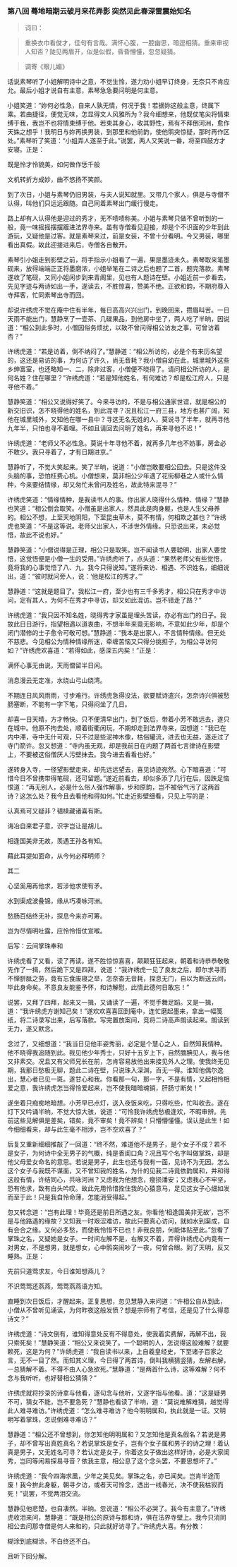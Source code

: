 <script type="text/javascript">
    var head = document.getElementsByTagName('head')[0];
    cssURL = '/public/article_1.css';
    linkTag = document.createElement('link');
    linkTag.href = cssURL;
    linkTag.setAttribute('type','text/css');
    linkTag.setAttribute('rel','stylesheet');
    head.appendChild(linkTag);
</script>
### 第八回   蓦地暗期云破月来花弄影    突然见此春深雷震始知名  

> 词曰：

> 重换衣巾看俊才，佳句有言哉。满怀心腹，一腔幽思，暗逗相猜。重来审视人知否？陡见两眉开，似是似假，昏昏懵懂，忽忽疑猜。

> 调寄《眼儿媚》

话说素琴听了小姐解明诗中之意，不觉生怜，遂力劝小姐早订终身，无奈只不肯应允。最后小姐才说自有主意，素琴急急要问明是何主意。

小姐笑道：“妳何必性急，自来人孰无情，何况于我！若据妳这般主意，终属下乘。若由捷径，便觉无味，怎显得文人风雅所为？我今细想来，他既仗笔尖将情束缚于我，我岂不也将情束缚于他。若束其身心，收其野性，焉有不拜倒河洲，愈作天姝之想乎！我明日与妳再换男装，到那里和他前韵，使他鹘突惊疑，那时再作区处。”素琴听了笑道：“小姐弄人遂至于此。”说罢，两人又笑说一番，将至四鼓方才安寝。正是：

既是怜才怜貌美，如何做作恁千般

文机转折方成妙，曲不悠扬不笑颜。

到了次日，小姐与素琴仍旧男装，与夫人说知就里。又带几个家人，俱是与寺僧不认得，叫他们只远远跟随。自己同着素琴出门缓行慢走。

路上却有人认得他是迎过的秀才，无不啧啧称美。小姐与素琴只做不曾听到的一般，竟一味摇摇摆摆踱进法界寺来。虽有寺僧看见迎接，却是个不识面的少年到此游玩，又疑他是过客。就是素琴来过，前是女装，不曾十分看明。今又男装，哪里看出真假。故此迎接进来后，寺僧各自散开。

素琴引小姐走到影壁之前，将手指示小姐看了一遍，果是墨迹未久。素琴取来笔墨砚来，放得端端正正将墨磨浓，小姐举笔在二诗之后也题了二首，题完落款。素琴遂收了笔砚，又同小姐闲步到来青阁里，见也有人题诗在壁。小姐近前一步看去，先见字迹与两诗如出一手，遂读去，不胜惊喜，赞美不绝。正欲和韵，不期府尊入寺拜客，忙同素琴出寺而回。

却说许绣虎不觉在庵中住有半年，每日高高兴兴出门，到晚回来，攒眉叫苦。一日天雨不能出门，慧静烹了一壶茶、几碟果品，到他房中坐了，两人吃了半晌，因说道：“相公到此多时，小僧因俗务烦扰，以致不曾问得相公访友之事，可曾访着否？”

许绣虎道：“若是访着，倒不纳闷了。”慧静道：“相公所访的，必是个有来历名望的，这还是易访的事，为何访了许久，尚无音耗？我小僧自幼在此，城里城外这些乡绅富室，也还略知一、二，除非过客，小僧便不晓得了。请问相公所访的人，是何名姓？住在哪里？”许绣虎道：“若是知他姓名，有何难访？却是松江府人，只是寻他不着。”

慧静笑道：“相公又说得好笑了。今来寻访的，不是与相公通家世谊，就是相公的新交旧识，怎不晓得他的姓名，到此混寻？况且松江一府三县，地方也甚广阔，知他在城里城外，又知他在哪一县中？寻这无名无姓的人，莫说寻了半年，就再寻他九年半，只怕也寻不着哩。不如且请回去问明了姓名，再来寻他不迟！”

许绣虎道：“老师父不必性急。莫说十年寻他不着，就再多几年也不妨事，房金必不敢少。我只寻着了，才有日期进京。”

慧静听了，不觉大笑起来。笑了半晌，说道：“小僧岂敢要相公回去。只是这件没头脑的事，恐怕枉费心机。小僧想来，莫非相公少年遇了花街柳巷之人或什么情种，今来要结情缘，却又匆忙未曾问及姓名，故此特来混寻？”

许绣虎笑道：“情缘情种，是我读书人的事。你出家人晓得什么情种、情缘？”慧静也笑道：“相公倒会取笑。小僧虽是出家人，然具此是肉身躯，也是人生父母养的。相公不想，上至天地阴阳，下至昆虫草木，莫不有情，何相欺之甚也？”许绣虎也笑道：“不是这等说。老师父出家人，不涉世外情缘。只恐说出来，未必觉悟，故此不说也好。”

慧静笑道：“小僧说得是正理，相公只是取笑。岂不闻读书人要聪明，出家人要觉悟，这觉悟便是小僧一生的受用。”许绣虎听了，点头道：“果然老师父有些觉悟，竟将我的心事觉悟了八、九，我今只得说知。”遂将来访、相遇、不识姓名，细细说出，道：“彼时就问旁人，说：‘他是松江的秀才。’”

慧静道：“这就是题目了。我松江一府，至少也有三千多秀才，相公只在秀才中访问，定有其人，为何不在秀才中寻访，却又如此混访。岂不错走了路？”

许绣虎道：“我只因不知名姓，晓得秀才家虽是埋头苦读，亦必有出门的日子。我故此日日游行，指望相遇以道衷曲，不想半年来竟无影响，不意如此少年，却是个闭门潜修的士子愈令可敬可想。”慧静道：“我本是出家人，不言情种情缘。但无处不慈悲。今见相公为情种情缘所迷，牵缠苦恼又只得分挑担子，为相公寻访何如？”许绣虎欢喜道：“若得如此，感深五内矣！”正是：

满怀心事无由说，天雨僧留半日闲。

消息漫云无定准，水绕山弓山绕湾。

不期连日风风雨雨，寸步难行。许绣虎急得没法，欲要赋诗遣兴，怎奈诗兴俱被愁肠塞断，不能有一字下笔，只得闷坐了几日。

却喜一日天晴，方才畅快。只不便清早出门，到了饭后，带着小芳不敢远去，遂只在城中。他原不拘去处，顺着街衢闲玩，不期却走到法界寺来，因想道：“我已在内中滞，寺中无什可观，只不过是些泥神木像，枯俗罐流，进去也无益，遂走过了寺门箭许。忽又想道：“寺内虽无观，却是我前日在内题了两首七言律诗在影壁上，不要被这俗僧厌人污壁抹去。我今进去看看也好。”

遂转身入寺，一径望影壁走来，却先远远望去，喜见诗迹宛然。心下暗喜道：“可惜今日不曾携带得笔砚，还可留题。”遂近前看去，却似多添了几行在后，因跌足恼恨道：“再无别人，必是什么俗人强作解事，步和原韵，岂不被俗气污了这两首诗？这怎么处？我今且去看他和得如何。”忙走近影壁细看，只见上写的是：

认真焉可又疑非？韫椟藏诸喜有斯。

诲冶自来君子意，识字岂让是胡儿。

相逢国美非无故，羡遇王孙各有知。

藉此耳提如面命，从今何必拜明师？

其二

心坚奚用再他求，若涉他求使有矛。

水到渠成波叠锦，缘从巧凑咏河洲。

愁肠百结终无补，探息今来亦可筹。

岂为尽情明吐露，应怜怜惜仗宣喉。

后写：云间掌珠奉和

许绣虎看了又看，读了再读。遂不胜惊惊喜喜，颠颠狂狂起来，朝着和诗恭恭敬敬先作了一揖，然后跪下又是四拜，说道：“我许绣虎一见了良友之后，即尔求寻而不惮胼胝之劳，竟有忘食废寝之举，怎奈杳无音耗，探息无门，自以为断送云间，毕此身命矣。不意良友能鉴予怀，和诗解慰，此情此德何日敢忘！”

说罢，又拜了四拜，起来又一揖，又诵读了一遍，不觉手舞足蹈。又是一揖，道：“我许绣虎方谢知己矣！”遂欢欢喜喜回到庵中，连忙磨起墨来，拿出一幅笺纸，将二诗录写出来，后写落款。写完置放案间，竞将二诗高声朗读起来。朗读到无力，遂又默念。

念过了，又细想道：“我当日见他丰姿秀丽，必定是个慧心之人，自然知我情种。他不晓得我追随到此。我见他少年秀士，只好十五岁上下，自然腼腆见人，我与他又非素交。况且又有父师兄长在前，怎肯容易放他出来接见外人之理。使我终无见期，我那日愁极无聊，题此二诗在壁，只说珠入深渊，百无一得。谁知他偶尔逸出，慧心者已见一斑。遂甘心和我。你看那一句，那一字，不是有情，又起相怜相爱之意，我许绣虎怎当得怜爱起来，岂不使我暗暗魂销，肝肠寸断矣！”

遂坐着只痴痴地暗想。小芳早已点灯，送入夜饭来吃，只得吃些，忙叫收去。遂在灯下又吟诵半晌，不觉大惊大骇，说道：“可怜我许绣虎愁极逢欢，不暇审辨。先前这些见解俱是差矣，错矣，竟不审矣！竟不辨矣！只懵懵懂懂。误认是此生！如今细细看来，却与此生毫不相涉，岂不空欢喜了？”

后复又重新细细推敲了一回道：“终不然，难道他不是男子，是个女子不成？若不是女子，为何诗中全无男子的气概，纯是香闺口角？况且写个名字叫做掌珠，却是他父母爱女命名的意思。若说是男子，此生也还与我有一面，见诗不为无因。怎么这个女子与我既不谋面，又不曾知我的姓名，为什的见我二诗竟依韵属和，并和得这般有情，许结同心，共咏河洲？又虑我为他想念，瘦损潘安；又虑我心不牢坚，恐有他求，致有白头吟叹。故此先用怜惜拴住我的心猿意马，足见这女子心细如发而至于此！只是我自怜命薄，怎能消受得起。”

忽又转念道：“岂有此理！毕竟还是前日所遇之友。你看他‘相逢国美非无故’，岂不是与他路遇的缘故？又知我一时艰涩难访，故此只要真心访问，就如水到渠成，自有会合之缘。又何必多愁，而使我怜惜不已也！非我良朋，何能体贴至此。”忽看了掌珠之名，又疑她是女子。一时间左解不是，右解又不着，弄得许绣虎心内竟有一对男女，不是想男，就是想女，心中鹘突闹吵了一夜，何曾合眼。到了天明，反又睡熟。正是：

先前只道莺求友，今日谁知想燕儿？

不识莺莺还燕燕，莺莺燕燕语方知。

直睡到次日饭后，才醒起来。正复思想，忽见慧静入来问道：“许相公自从到此，小僧从不曾听见诵读，为何昨夜这般发愤？想是宗师有了考信，还是见了什么得意诗文？”

许绣虎道：“诗文倒有，谁知得意处反有不得意处，使我着实费解，再解不出，我只索死矣！”慧静笑道：“相公又来说笑了。一个聪明的人，怎说得这般难解？就要赖死，这是为何？”许绣虎道：“我自读书以来，上自羲皇经史，下至诸子百家之言，无不一目了然。而知其义理，今日得了两首诗，倒叫我横猜竖猜，左解右解，一总猜解不着。不得不由人心急欲死。”慧静道：“是两首什么诗，这等难解？何不念与我听听，也好替相公猜猜？”

许绣虎就将抄录的诗拿与他看，逐句念与他听，又逐字指与他看。道：“这是疑男不可，猜女不能，岂不要急死？”慧静也看读了半响，道：“莫说难解难猜，越觉得此人难寻难访。”许绣虎道：“怎么难寻难访？他今明明属和，执此就是一证。又明明写着掌珠，怎说倒难寻难访？”

慧静道：“相公还不曾想到，你怎知他明明属和？又怎知他是真名假名？若说是男子，却不曾写出真姓真名？若说掌珠是女子，岂有个女子属和男子的诗之理！着认真是男子，又无姓名可寻？若认定是女子，你着这女子做出这样好诗，必是大家闺秀，岂同等闲易探易寻音？依我主意，相公息了这个念头罢，不要思想坏了。”

许绣虎道：“我今四海求凰，少年之美见矣。掌珠之名，亦已闻矣。岂肯半途而废！我今拚此身躯，朝寻夕访，或者天可怜念，透出一线春光，决不使我枯寂而死！”说罢，不觉两泪交流。

慧静见他悲楚，也自凄然。半晌。忽说道：“相公不必哭了。我今有主意了。”许绣虎收泪来问，慧静道：“既是相公的原诗与那和诗，俱在法界寺壁上。我今只消同相公去问那寺僧是何人来和的，只此就好访寻了。”许绣虎大喜。有分教：

糊涂到底糊涂，不白终还不白。

且听下回分解。